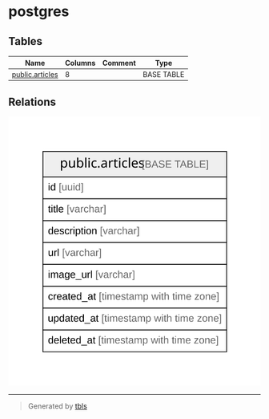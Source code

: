 # postgres

## Tables

| Name | Columns | Comment | Type |
| ---- | ------- | ------- | ---- |
| [public.articles](public.articles.md) | 8 |  | BASE TABLE |

## Relations

![er](schema.svg)

---

> Generated by [tbls](https://github.com/k1LoW/tbls)
